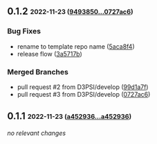 ## **0.1.2** <sub><sup>2022-11-23 ([9493850...0727ac6](https://github.com/d3psi/nextjs-starter/compare/9493850...0727ac6?diff=split))</sup></sub>

### Bug Fixes
*  rename to template repo name ([5aca8f4](https://github.com/d3psi/nextjs-starter/commit/5aca8f4))
*  release flow ([3a5717b](https://github.com/d3psi/nextjs-starter/commit/3a5717b))


### Merged Branches
*  pull request \#2 from D3PSI/develop ([99d1a7f](https://github.com/d3psi/nextjs-starter/commit/99d1a7f))
*  pull request \#3 from D3PSI/develop ([0727ac6](https://github.com/d3psi/nextjs-starter/commit/0727ac6))


## **0.1.1** <sub><sup>2022-11-23 ([a452936...a452936](https://github.com/d3psi/nextjs-starter/compare/a452936...a452936?diff=split))</sup></sub>

*no relevant changes*


